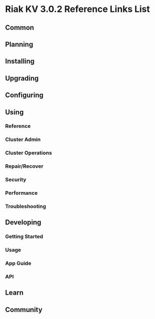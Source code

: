 
# Riak KV 3.0.2 Reference Links List

## Common

[downloads]: {{<baseurl>}}riak/kv/3.0.2/downloads/
[install index]: {{<baseurl>}}riak/kv/3.0.2/setup/installing
[upgrade index]: {{<baseurl>}}riak/kv/3.0.2/upgrading
[plan index]: {{<baseurl>}}riak/kv/3.0.2/planning
[config index]: {{<baseurl>}}riak/kv/3.0.2/using/configuring/
[config reference]: {{<baseurl>}}riak/kv/3.0.2/configuring/reference/
[manage index]: {{<baseurl>}}riak/kv/3.0.2/using/managing
[performance index]: {{<baseurl>}}riak/kv/3.0.2/using/performance
[glossary vnode]: {{<baseurl>}}riak/kv/3.0.2/learn/glossary/#vnode
[contact basho]: https://www.tiot.jp/en/about-us/contact-us/

## Planning

[plan index]: {{<baseurl>}}riak/kv/3.0.2/setup/planning
[plan start]: {{<baseurl>}}riak/kv/3.0.2/setup/planning/start
[plan backend]: {{<baseurl>}}riak/kv/3.0.2/setup/planning/backend
[plan backend bitcask]: {{<baseurl>}}riak/kv/3.0.2/setup/planning/backend/bitcask
[plan backend leveldb]: {{<baseurl>}}riak/kv/3.0.2/setup/planning/backend/leveldb
[plan backend leveled]: {{<baseurl>}}riak/kv/3.0.2/setup/planning/backend/leveled
[plan backend memory]: {{<baseurl>}}riak/kv/3.0.2/setup/planning/backend/memory
[plan backend multi]: {{<baseurl>}}riak/kv/3.0.2/setup/planning/backend/multi
[plan cluster capacity]: {{<baseurl>}}riak/kv/3.0.2/setup/planning/cluster-capacity
[plan bitcask capacity]: {{<baseurl>}}riak/kv/3.0.2/setup/planning/bitcask-capacity-calc
[plan best practices]: {{<baseurl>}}riak/kv/3.0.2/setup/planning/best-practices
[plan future]: {{<baseurl>}}riak/kv/3.0.2/setup/planning/future

## Installing

[install index]: {{<baseurl>}}riak/kv/3.0.2/setup/installing
[install aws]: {{<baseurl>}}riak/kv/3.0.2/setup/installing/amazon-web-services
[install debian & ubuntu]: {{<baseurl>}}riak/kv/3.0.2/setup/installing/debian-ubuntu
[install freebsd]: {{<baseurl>}}riak/kv/3.0.2/setup/installing/freebsd
[install mac osx]: {{<baseurl>}}riak/kv/3.0.2/setup/installing/mac-osx
[install rhel & centos]: {{<baseurl>}}riak/kv/3.0.2/setup/installing/rhel-centos
[install smartos]: {{<baseurl>}}riak/kv/3.0.2/setup/installing/smartos
[install solaris]: {{<baseurl>}}riak/kv/3.0.2/setup/installing/solaris
[install suse]: {{<baseurl>}}riak/kv/3.0.2/setup/installing/suse
[install windows azure]: {{<baseurl>}}riak/kv/3.0.2/setup/installing/windows-azure

[install source index]: {{<baseurl>}}riak/kv/3.0.2/setup/installing/source
[install source erlang]: {{<baseurl>}}riak/kv/3.0.2/setup/installing/source/erlang
[install source jvm]: {{<baseurl>}}riak/kv/3.0.2/setup/installing/source/jvm

[install verify]: {{<baseurl>}}riak/kv/3.0.2/setup/installing/verify

## Upgrading

[upgrade index]: {{<baseurl>}}riak/kv/3.0.2/setup/upgrading
[upgrade checklist]: {{<baseurl>}}riak/kv/3.0.2/setup/upgrading/checklist
[upgrade version]: {{<baseurl>}}riak/kv/3.0.2/setup/upgrading/version
[upgrade cluster]: {{<baseurl>}}riak/kv/3.0.2/setup/upgrading/cluster
[upgrade mdc]: {{<baseurl>}}riak/kv/3.0.2/setup/upgrading/multi-datacenter
[upgrade downgrade]: {{<baseurl>}}riak/kv/3.0.2/setup/downgrade

## Configuring

[config index]: {{<baseurl>}}riak/kv/3.0.2/configuring
[config basic]: {{<baseurl>}}riak/kv/3.0.2/configuring/basic
[config backend]: {{<baseurl>}}riak/kv/3.0.2/configuring/backend
[config manage]: {{<baseurl>}}riak/kv/3.0.2/configuring/managing
[config reference]: {{<baseurl>}}riak/kv/3.0.2/configuring/reference/
[config strong consistency]: {{<baseurl>}}riak/kv/3.0.2/configuring/strong-consistency
[config load balance]: {{<baseurl>}}riak/kv/3.0.2/configuring/load-balancing-proxy
[config mapreduce]: {{<baseurl>}}riak/kv/3.0.2/configuring/mapreduce

[config v3 mdc]: {{<baseurl>}}riak/kv/3.0.2/configuring/v3-multi-datacenter
[config v3 nat]: {{<baseurl>}}riak/kv/3.0.2/configuring/v3-multi-datacenter/nat
[config v3 quickstart]: {{<baseurl>}}riak/kv/3.0.2/configuring/v3-multi-datacenter/quick-start
[config v3 ssl]: {{<baseurl>}}riak/kv/3.0.2/configuring/v3-multi-datacenter/ssl

[config v2 mdc]: {{<baseurl>}}riak/kv/3.0.2/configuring/v2-multi-datacenter
[config v2 nat]: {{<baseurl>}}riak/kv/3.0.2/configuring/v2-multi-datacenter/nat
[config v2 quickstart]: {{<baseurl>}}riak/kv/3.0.2/configuring/v2-multi-datacenter/quick-start
[config v2 ssl]: {{<baseurl>}}riak/kv/3.0.2/configuring/v2-multi-datacenter/ssl

## Using

[use index]: {{<baseurl>}}riak/kv/3.0.2/using/
[use admin commands]: {{<baseurl>}}riak/kv/3.0.2/using/cluster-admin-commands
[use running cluster]: {{<baseurl>}}riak/kv/3.0.2/using/running-a-cluster

### Reference

[use ref custom code]: {{<baseurl>}}riak/kv/3.0.2/using/reference/custom-code
[use ref handoff]: {{<baseurl>}}riak/kv/3.0.2/using/reference/handoff
[use ref monitoring]: {{<baseurl>}}riak/kv/3.0.2/using/reference/statistics-monitoring
[use ref 2i]: {{<baseurl>}}riak/kv/3.0.2/using/reference/secondary-indexes
[use ref snmp]: {{<baseurl>}}riak/kv/3.0.2/using/reference/snmp
[use ref strong consistency]: {{<baseurl>}}riak/kv/3.0.2/using/reference/strong-consistency
[use ref jmx]: {{<baseurl>}}riak/kv/3.0.2/using/reference/jmx
[use ref obj del]: {{<baseurl>}}riak/kv/3.0.2/using/reference/object-deletion/
[use ref v3 mdc]: {{<baseurl>}}riak/kv/3.0.2/using/reference/v3-multi-datacenter
[use ref v2 mdc]: {{<baseurl>}}riak/kv/3.0.2/using/reference/v2-multi-datacenter

### Cluster Admin

[use admin index]: {{<baseurl>}}riak/kv/3.0.2/using/admin/
[use admin commands]: {{<baseurl>}}riak/kv/3.0.2/using/admin/commands/
[use admin riak cli]: {{<baseurl>}}riak/kv/3.0.2/using/admin/riak-cli/
[use admin riak-admin]: {{<baseurl>}}riak/kv/3.0.2/using/admin/riak-admin/
[use admin riak control]: {{<baseurl>}}riak/kv/3.0.2/using/admin/riak-control/

### Cluster Operations

[cluster ops add remove node]: {{<baseurl>}}riak/kv/3.0.2/using/cluster-operations/adding-removing-nodes
[cluster ops inspect node]: {{<baseurl>}}riak/kv/3.0.2/using/cluster-operations/inspecting-node
[cluster ops change info]: {{<baseurl>}}riak/kv/3.0.2/using/cluster-operations/changing-cluster-info
[cluster ops load balance]: {{<baseurl>}}riak/kv/3.0.2/configuring/load-balancing-proxy
[cluster ops bucket types]: {{<baseurl>}}riak/kv/3.0.2/using/cluster-operations/bucket-types
[cluster ops handoff]: {{<baseurl>}}riak/kv/3.0.2/using/cluster-operations/handoff
[cluster ops log]: {{<baseurl>}}riak/kv/3.0.2/using/cluster-operations/logging
[cluster ops obj del]: {{<baseurl>}}riak/kv/3.0.2/using/reference/object-deletion
[cluster ops backup]: {{<baseurl>}}riak/kv/3.0.2/using/cluster-operations/backing-up
[cluster ops mdc]: {{<baseurl>}}riak/kv/3.0.2/using/cluster-operations/v3-multi-datacenter
[cluster ops strong consistency]: {{<baseurl>}}riak/kv/3.0.2/using/cluster-operations/strong-consistency
[cluster ops 2i]: {{<baseurl>}}riak/kv/3.0.2/using/reference/secondary-indexes
[cluster ops v3 mdc]: {{<baseurl>}}riak/kv/3.0.2/using/cluster-operations/v3-multi-datacenter
[cluster ops v2 mdc]: {{<baseurl>}}riak/kv/3.0.2/using/cluster-operations/v2-multi-datacenter

### Repair/Recover

[repair recover index]: {{<baseurl>}}riak/kv/3.0.2/using/repair-recovery
[repair recover index]: {{<baseurl>}}riak/kv/3.0.2/using/repair-recovery/failure-recovery/

### Security

[security index]: {{<baseurl>}}riak/kv/3.0.2/using/security/
[security basics]: {{<baseurl>}}riak/kv/3.0.2/using/security/basics
[security managing]: {{<baseurl>}}riak/kv/3.0.2/using/security/managing-sources/

### Performance

[perf index]: {{<baseurl>}}riak/kv/3.0.2/using/performance/
[perf benchmark]: {{<baseurl>}}riak/kv/3.0.2/using/performance/benchmarking
[perf open files]: {{<baseurl>}}riak/kv/3.0.2/using/performance/open-files-limit/
[perf erlang]: {{<baseurl>}}riak/kv/3.0.2/using/performance/erlang
[perf aws]: {{<baseurl>}}riak/kv/3.0.2/using/performance/amazon-web-services
[perf latency checklist]: {{<baseurl>}}riak/kv/3.0.2/using/performance/latency-reduction

### Troubleshooting

[troubleshoot http]: {{<baseurl>}}riak/kv/3.0.2/using/troubleshooting/http-204

## Developing

[dev index]: {{<baseurl>}}riak/kv/3.0.2/developing
[dev client libraries]: {{<baseurl>}}riak/kv/3.0.2/developing/client-libraries
[dev data model]: {{<baseurl>}}riak/kv/3.0.2/developing/data-modeling
[dev data types]: {{<baseurl>}}riak/kv/3.0.2/developing/data-types
[dev kv model]: {{<baseurl>}}riak/kv/3.0.2/developing/key-value-modeling

### Getting Started

[getting started]: {{<baseurl>}}riak/kv/3.0.2/developing/getting-started
[getting started java]: {{<baseurl>}}riak/kv/3.0.2/developing/getting-started/java
[getting started ruby]: {{<baseurl>}}riak/kv/3.0.2/developing/getting-started/ruby
[getting started python]: {{<baseurl>}}riak/kv/3.0.2/developing/getting-started/python
[getting started php]: {{<baseurl>}}riak/kv/3.0.2/developing/getting-started/php
[getting started csharp]: {{<baseurl>}}riak/kv/3.0.2/developing/getting-started/csharp
[getting started nodejs]: {{<baseurl>}}riak/kv/3.0.2/developing/getting-started/nodejs
[getting started erlang]: {{<baseurl>}}riak/kv/3.0.2/developing/getting-started/erlang
[getting started golang]: {{<baseurl>}}riak/kv/3.0.2/developing/getting-started/golang

[obj model java]: {{<baseurl>}}riak/kv/3.0.2/developing/getting-started/java/object-modeling
[obj model ruby]: {{<baseurl>}}riak/kv/3.0.2/developing/getting-started/ruby/object-modeling
[obj model python]: {{<baseurl>}}riak/kv/3.0.2/developing/getting-started/python/object-modeling
[obj model csharp]: {{<baseurl>}}riak/kv/3.0.2/developing/getting-started/csharp/object-modeling
[obj model nodejs]: {{<baseurl>}}riak/kv/3.0.2/developing/getting-started/nodejs/object-modeling
[obj model erlang]: {{<baseurl>}}riak/kv/3.0.2/developing/getting-started/erlang/object-modeling
[obj model golang]: {{<baseurl>}}riak/kv/3.0.2/developing/getting-started/golang/object-modeling

### Usage

[usage index]: {{<baseurl>}}riak/kv/3.0.2/developing/usage
[usage bucket types]: {{<baseurl>}}riak/kv/3.0.2/developing/usage/bucket-types
[usage commit hooks]: {{<baseurl>}}riak/kv/3.0.2/developing/usage/commit-hooks
[usage conflict resolution]: {{<baseurl>}}riak/kv/3.0.2/developing/usage/conflict-resolution
[usage content types]: {{<baseurl>}}riak/kv/3.0.2/developing/usage/content-types
[usage create objects]: {{<baseurl>}}riak/kv/3.0.2/developing/usage/creating-objects
[usage custom extractors]: {{<baseurl>}}riak/kv/3.0.2/developing/usage/custom-extractors
[usage delete objects]: {{<baseurl>}}riak/kv/3.0.2/developing/usage/deleting-objects
[usage mapreduce]: {{<baseurl>}}riak/kv/3.0.2/developing/usage/mapreduce
[usage 2i]: {{<baseurl>}}riak/kv/3.0.2/developing/usage/secondary-indexes
[usage update objects]: {{<baseurl>}}riak/kv/3.0.2/developing/usage/updating-objects

### App Guide

[apps mapreduce]: {{<baseurl>}}riak/kv/3.0.2/developing/app-guide/advanced-mapreduce
[apps replication properties]: {{<baseurl>}}riak/kv/3.0.2/developing/app-guide/replication-properties
[apps strong consistency]: {{<baseurl>}}riak/kv/3.0.2/developing/app-guide/strong-consistency

### API

[dev api backend]: {{<baseurl>}}riak/kv/3.0.2/developing/api/backend
[dev api http]: {{<baseurl>}}riak/kv/3.0.2/developing/api/http
[dev api http status]: {{<baseurl>}}riak/kv/3.0.2/developing/api/http/status
[dev api pbc]: {{<baseurl>}}riak/kv/3.0.2/developing/api/protocol-buffers/

## Learn

[learn new nosql]: {{<baseurl>}}riak/kv/learn/new-to-nosql
[learn use cases]: {{<baseurl>}}riak/kv/learn/use-cases
[learn why riak]: {{<baseurl>}}riak/kv/learn/why-riak-kv

[glossary]: {{<baseurl>}}riak/kv/3.0.2/learn/glossary/
[glossary aae]: {{<baseurl>}}riak/kv/3.0.2/learn/glossary/#active-anti-entropy-aae
[glossary read rep]: {{<baseurl>}}riak/kv/3.0.2/learn/glossary/#read-repair
[glossary vnode]: {{<baseurl>}}riak/kv/3.0.2/learn/glossary/#vnode

[concept aae]: {{<baseurl>}}riak/kv/3.0.2/learn/concepts/active-anti-entropy/
[concept buckets]: {{<baseurl>}}riak/kv/3.0.2/learn/concepts/buckets
[concept cap neg]: {{<baseurl>}}riak/kv/3.0.2/learn/concepts/capability-negotiation
[concept causal context]: {{<baseurl>}}riak/kv/3.0.2/learn/concepts/causal-context
[concept clusters]: {{<baseurl>}}riak/kv/3.0.2/learn/concepts/clusters/
[concept crdts]: {{<baseurl>}}riak/kv/3.0.2/learn/concepts/crdts
[concept eventual consistency]: {{<baseurl>}}riak/kv/3.0.2/learn/concepts/eventual-consistency
[concept keys objects]: {{<baseurl>}}riak/kv/3.0.2/learn/concepts/keys-and-objects
[concept replication]: {{<baseurl>}}riak/kv/3.0.2/learn/concepts/replication
[concept strong consistency]: {{<baseurl>}}riak/kv/3.0.2/using/reference/strong-consistency
[concept vnodes]: {{<baseurl>}}riak/kv/3.0.2/learn/concepts/vnodes

## Community

[community]: {{<baseurl>}}community
[community projects]: {{<baseurl>}}community/projects
[reporting bugs]: {{<baseurl>}}community/reporting-bugs
[taishi]: {{<baseurl>}}community/taishi

